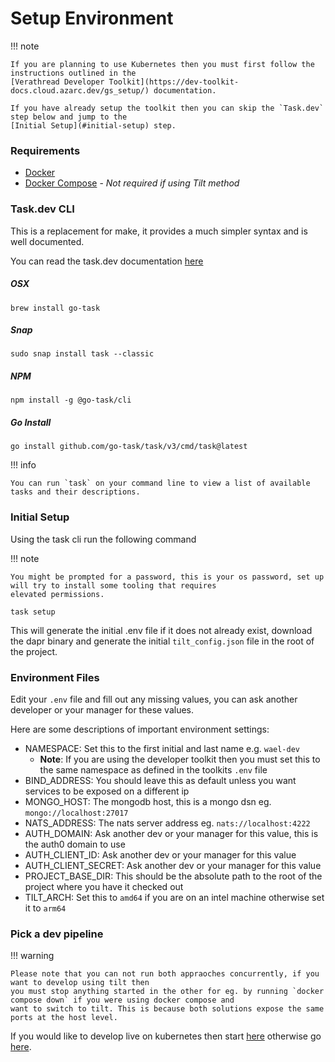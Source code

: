 # Setup Environment

!!! note

    If you are planning to use Kubernetes then you must first follow the instructions outlined in the
    [Verathread Developer Toolkit](https://dev-toolkit-docs.cloud.azarc.dev/gs_setup/) documentation.

    If you have already setup the toolkit then you can skip the `Task.dev` step below and jump to the
    [Initial Setup](#initial-setup) step.

### Requirements

- [Docker](https://www.docker.com/products/docker-desktop/)
- [Docker Compose](https://docs.docker.com/compose/) - *Not required if using Tilt method*

### Task.dev CLI

This is a replacement for make, it provides a much simpler syntax and is well documented.

You can read the task.dev documentation [here](https://taskfile.dev/usage/)

##### OSX

```shell
brew install go-task
```

##### Snap

```shell
sudo snap install task --classic
```

##### NPM

```shell
npm install -g @go-task/cli
```

##### Go Install
```shell
go install github.com/go-task/task/v3/cmd/task@latest
```

!!! info

    You can run `task` on your command line to view a list of available tasks and their descriptions.

### Initial Setup

Using the task cli run the following command

!!! note

    You might be prompted for a password, this is your os password, set up will try to install some tooling that requires
    elevated permissions.

```shell
task setup
```

This will generate the initial .env file if it does not already exist, download the dapr binary and generate the initial
`tilt_config.json` file in the root of the project.

### Environment Files

Edit your `.env` file and fill out any missing values, you can ask another developer or your manager for these values.

Here are some descriptions of important environment settings:

- NAMESPACE: Set this to the first initial and last name e.g. `wael-dev`
    - **Note**: If you are using the developer toolkit then you must set this to the same namespace as defined in the toolkits `.env` file
- BIND_ADDRESS: You should leave this as default unless you want services to be exposed on a different ip
- MONGO_HOST: The mongodb host, this is a mongo dsn eg. `mongo://localhost:27017`
- NATS_ADDRESS: The nats server address eg. `nats://localhost:4222`
- AUTH_DOMAIN: Ask another dev or your manager for this value, this is the auth0 domain to use
- AUTH_CLIENT_ID: Ask another dev or your manager for this value
- AUTH_CLIENT_SECRET: Ask another dev or your manager for this value
- PROJECT_BASE_DIR: This should be the absolute path to the root of the project where you have it checked out
- TILT_ARCH: Set this to `amd64` if you are on an intel machine otherwise set it to `arm64`

### Pick a dev pipeline

!!! warning

    Please note that you can not run both appraoches concurrently, if you want to develop using tilt then
    you must stop anything started in the other for eg. by running `docker compose down` if you were using docker compose and 
    want to switch to tilt. This is because both solutions expose the same ports at the host level.

If you would like to develop live on kubernetes then start [here](tilt.md) otherwise go [here](ide.md).
